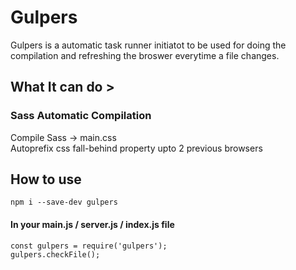 # Gulpers
Gulpers is a automatic task runner initiatot to be used for doing the compilation and refreshing the broswer everytime a file changes.

## What It can do >  

### Sass Automatic Compilation  

Compile Sass -> main.css   
Autoprefix css fall-behind property upto 2 previous browsers

## How to use

    npm i --save-dev gulpers

#### In your main.js / server.js / index.js file
 
    const gulpers = require('gulpers');
    gulpers.checkFile();

